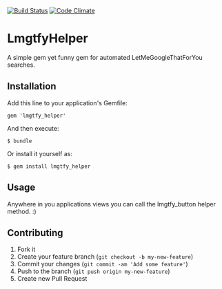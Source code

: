 [![Build Status](https://travis-ci.org/ja999/lmgtfy_helper.svg?branch=master)](https://travis-ci.org/ja999/lmgtfy_helper)
[![Code Climate](https://codeclimate.com/github/ja999/lmgtfy_helper.png)](https://codeclimate.com/github/ja999/lmgtfy_helper)
# LmgtfyHelper

A simple gem yet funny gem for automated LetMeGoogleThatForYou searches.

## Installation

Add this line to your application's Gemfile:

    gem 'lmgtfy_helper'

And then execute:

    $ bundle

Or install it yourself as:

    $ gem install lmgtfy_helper

## Usage

Anywhere in you applications views you can call the lmgtfy_button helper method. :)

## Contributing

1. Fork it
2. Create your feature branch (`git checkout -b my-new-feature`)
3. Commit your changes (`git commit -am 'Add some feature'`)
4. Push to the branch (`git push origin my-new-feature`)
5. Create new Pull Request
